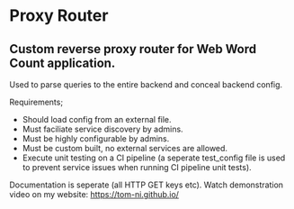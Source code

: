 # Proxy Router
## Custom reverse proxy router for Web Word Count application.
Used to parse queries to the entire backend and conceal backend config.

Requirements;
- Should load config from an external file.
- Must faciliate service discovery by admins.
- Must be highly configurable by admins.
- Must be custom built, no external services are allowed.
- Execute unit testing on a CI pipeline (a seperate test_config file is used to prevent service issues when running CI pipeline unit tests).

Documentation is seperate (all HTTP GET keys etc).
Watch demonstration video on my website: https://tom-ni.github.io/
